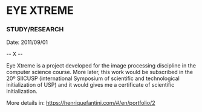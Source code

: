 # EYE XTREME
### STUDY/RESEARCH

Date: 2011/09/01

-- X --

Eye Xtreme is a project developed for the image processing discipline in the computer science course. More later, this work would be subscribed in the 20º SIICUSP (international Symposium of scientific and technological initialization of USP) and it would gives me a certificate of scientific initialization.

More details in: https://henriquefantini.com/#/en/portfolio/2

